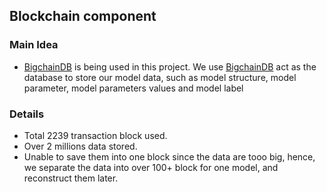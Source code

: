 ## Blockchain component

### Main Idea
- [BigchainDB](https://www.bigchaindb.com/) is being used in this project. We use [BigchainDB](https://www.bigchaindb.com/) act as the database to store our model data, such as model structure, model parameter, model parameters values and model label

### Details
- Total 2239 transaction block used. 
- Over 2 millions data stored. 
- Unable to save them into one block since the data are tooo big, hence, we separate the data into over 100+ block for one model, and reconstruct them later. 